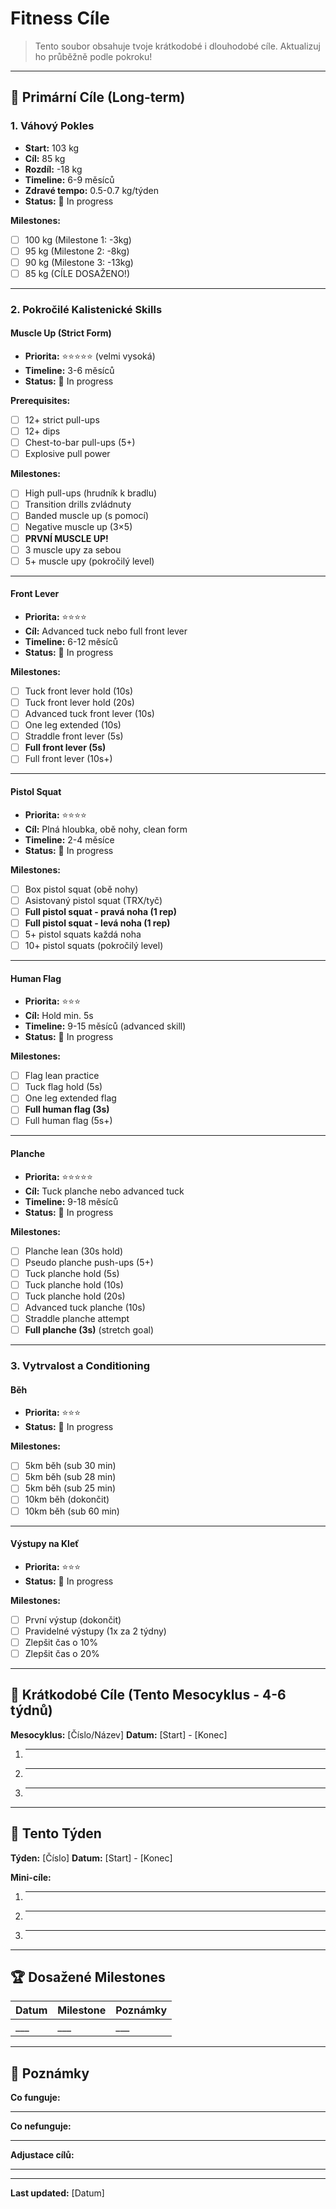 # Fitness Cíle

> Tento soubor obsahuje tvoje krátkodobé i dlouhodobé cíle. Aktualizuj ho průběžně podle pokroku!

---

## 🎯 Primární Cíle (Long-term)

### 1. Váhový Pokles
- **Start:** 103 kg
- **Cíl:** 85 kg
- **Rozdíl:** -18 kg
- **Timeline:** 6-9 měsíců
- **Zdravé tempo:** 0.5-0.7 kg/týden
- **Status:** 🔄 In progress

**Milestones:**
- [ ] 100 kg (Milestone 1: -3kg)
- [ ] 95 kg (Milestone 2: -8kg)
- [ ] 90 kg (Milestone 3: -13kg)
- [ ] 85 kg (CÍLE DOSAŽENO!)

---

### 2. Pokročilé Kalistenické Skills

#### Muscle Up (Strict Form)
- **Priorita:** ⭐⭐⭐⭐⭐ (velmi vysoká)
- **Timeline:** 3-6 měsíců
- **Status:** 🔄 In progress

**Prerequisites:**
- [ ] 12+ strict pull-ups
- [ ] 12+ dips
- [ ] Chest-to-bar pull-ups (5+)
- [ ] Explosive pull power

**Milestones:**
- [ ] High pull-ups (hrudník k bradlu)
- [ ] Transition drills zvládnuty
- [ ] Banded muscle up (s pomocí)
- [ ] Negative muscle up (3×5)
- [ ] **PRVNÍ MUSCLE UP!**
- [ ] 3 muscle upy za sebou
- [ ] 5+ muscle upy (pokročilý level)

---

#### Front Lever
- **Priorita:** ⭐⭐⭐⭐
- **Cíl:** Advanced tuck nebo full front lever
- **Timeline:** 6-12 měsíců
- **Status:** 🔄 In progress

**Milestones:**
- [ ] Tuck front lever hold (10s)
- [ ] Tuck front lever hold (20s)
- [ ] Advanced tuck front lever (10s)
- [ ] One leg extended (10s)
- [ ] Straddle front lever (5s)
- [ ] **Full front lever (5s)**
- [ ] Full front lever (10s+)

---

#### Pistol Squat
- **Priorita:** ⭐⭐⭐⭐
- **Cíl:** Plná hloubka, obě nohy, clean form
- **Timeline:** 2-4 měsíce
- **Status:** 🔄 In progress

**Milestones:**
- [ ] Box pistol squat (obě nohy)
- [ ] Asistovaný pistol squat (TRX/tyč)
- [ ] **Full pistol squat - pravá noha (1 rep)**
- [ ] **Full pistol squat - levá noha (1 rep)**
- [ ] 5+ pistol squats každá noha
- [ ] 10+ pistol squats (pokročilý level)

---

#### Human Flag
- **Priorita:** ⭐⭐⭐
- **Cíl:** Hold min. 5s
- **Timeline:** 9-15 měsíců (advanced skill)
- **Status:** 🔄 In progress

**Milestones:**
- [ ] Flag lean practice
- [ ] Tuck flag hold (5s)
- [ ] One leg extended flag
- [ ] **Full human flag (3s)**
- [ ] Full human flag (5s+)

---

#### Planche
- **Priorita:** ⭐⭐⭐⭐⭐
- **Cíl:** Tuck planche nebo advanced tuck
- **Timeline:** 9-18 měsíců
- **Status:** 🔄 In progress

**Milestones:**
- [ ] Planche lean (30s hold)
- [ ] Pseudo planche push-ups (5+)
- [ ] Tuck planche hold (5s)
- [ ] Tuck planche hold (10s)
- [ ] Tuck planche hold (20s)
- [ ] Advanced tuck planche (10s)
- [ ] Straddle planche attempt
- [ ] **Full planche (3s)** (stretch goal)

---

### 3. Vytrvalost a Conditioning

#### Běh
- **Priorita:** ⭐⭐⭐
- **Status:** 🔄 In progress

**Milestones:**
- [ ] 5km běh (sub 30 min)
- [ ] 5km běh (sub 28 min)
- [ ] 5km běh (sub 25 min)
- [ ] 10km běh (dokončit)
- [ ] 10km běh (sub 60 min)

---

#### Výstupy na Kleť
- **Priorita:** ⭐⭐⭐
- **Status:** 🔄 In progress

**Milestones:**
- [ ] První výstup (dokončit)
- [ ] Pravidelné výstupy (1x za 2 týdny)
- [ ] Zlepšit čas o 10%
- [ ] Zlepšit čas o 20%

---

## 📅 Krátkodobé Cíle (Tento Mesocyklus - 4-6 týdnů)

**Mesocyklus:** [Číslo/Název]
**Datum:** [Start] - [Konec]

1. _____
2. _____
3. _____

---

## 📅 Tento Týden

**Týden:** [Číslo]
**Datum:** [Start] - [Konec]

**Mini-cíle:**
1. _____
2. _____
3. _____

---

## 🏆 Dosažené Milestones

**Datum** | **Milestone** | **Poznámky**
----------|---------------|-------------
___ | ___ | ___

---

## 📝 Poznámky

**Co funguje:**
_____

**Co nefunguje:**
_____

**Adjustace cílů:**
_____

---

**Last updated:** [Datum]
